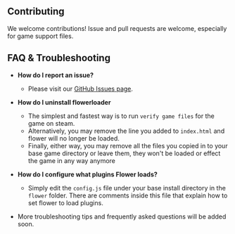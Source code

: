 ## Contributing

We welcome contributions! Issue and pull requests are welcome, especially for game support files.

## FAQ & Troubleshooting
  
- **How do I report an issue?**
  - Please visit our [GitHub Issues page](https://github.com/flowerLoader/core/issues).

- **How do I uninstall flowerloader**
  - The simplest and fastest way is to run `verify game files` for the game on steam.
  - Alternatively, you may remove the line you added to `index.html` and flower will no longer be loaded.
  - Finally, either way, you may remove all the files you copied in to your base game directory or leave them, they won't be loaded or effect the game in any way anymore
  
- **How do I configure what plugins Flower loads?**
  - Simply edit the `config.js` file under your base install directory in the `flower` folder. There are comments inside this file that explain how to set flower to load plugins.
   

- More troubleshooting tips and frequently asked questions will be added soon.